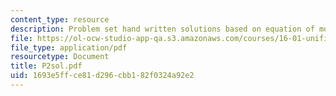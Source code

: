 ```yaml
---
content_type: resource
description: Problem set hand written solutions based on equation of motion.
file: https://ol-ocw-studio-app-qa.s3.amazonaws.com/courses/16-01-unified-engineering-i-ii-iii-iv-fall-2005-spring-2006/1693e5ffce81d296cbb182f0324a92e2_P2sol.pdf
file_type: application/pdf
resourcetype: Document
title: P2sol.pdf
uid: 1693e5ff-ce81-d296-cbb1-82f0324a92e2
---
```

